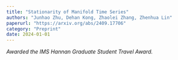 ```yaml
---
title: "Stationarity of Manifold Time Series"
authors: "Junhao Zhu, Dehan Kong, Zhaolei Zhang, Zhenhua Lin"
paperurl: "https://arxiv.org/abs/2409.17706"
category: "Preprint"
date: 2024-01-01
---
```


*Awarded the IMS Hannan Graduate Student Travel Award.*
